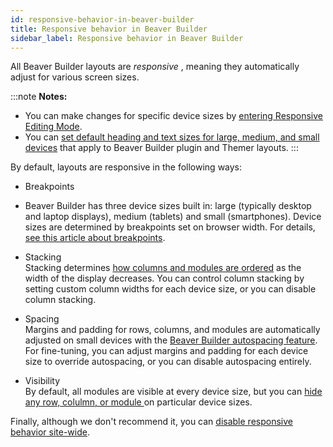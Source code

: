 ```yaml
---
id: responsive-behavior-in-beaver-builder
title: Responsive behavior in Beaver Builder
sidebar_label: Responsive behavior in Beaver Builder
---
```


All Beaver Builder layouts are *responsive* , meaning they automatically
adjust for various screen sizes.

:::note **Notes:**
* You can make changes for specific device sizes by [entering Responsive Editing Mode](/beaver-builder/layouts/responsive-design/responsive-editing-with-beaver-builder.md).
* You can [set default heading and text sizes for large, medium, and small devices](/bb-theme/defaults-for-styles/typography/set-responsive-default-text-styles-for-beaver-builder-layouts.md) that apply to Beaver Builder plugin and Themer layouts.
:::

By default, layouts are responsive in the following ways:

  * Breakpoints
  * Beaver Builder has three device sizes built in: large (typically desktop and laptop displays), medium (tablets) and small (smartphones). Device sizes are determined by breakpoints set on browser width. For details, [see this article about breakpoints](/beaver-builder/layouts/responsive-design/breakpoints-for-device-sizes.md).
  * Stacking  
Stacking determines [how columns and modules are ordered](/beaver-builder/layouts/columns/column-layouts-overview.md) as the width of the display decreases. You can control
column stacking by setting custom column widths for each device size, or you
can disable column stacking.

  * Spacing  
Margins and padding for rows, columns, and modules are automatically adjusted
on small devices with the [Beaver Builder autospacing feature](/beaver-builder/layouts/margins-padding/troubleshooting-margins-and-padding.md/#auto-spacing). For fine-tuning, you can adjust margins and padding
for each device size to override autospacing, or you can disable autospacing
entirely.

  * Visibility  
By default, all modules are visible at every device size, but you can [hide any row, colulmn, or module ](/beaver-builder/styles/visibility/change-item-visibility-by-device-size.md) on particular device sizes.

Finally, although we don't recommend it, you can [disable responsive behavior
site-wide](/beaver-builder/advanced-builder-techniques/disable-responsive-behavior-site-wide.md).

